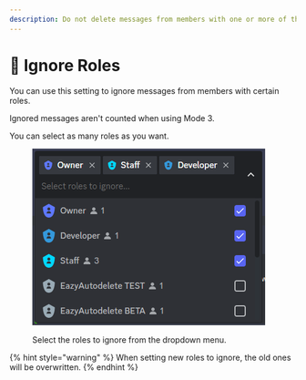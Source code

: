 ```yaml
---
description: Do not delete messages from members with one or more of these roles.
---
```


# 👀 Ignore Roles

You can use this setting to ignore messages from members with certain roles.

Ignored messages aren't counted when using Mode 3.

You can select as many roles as you want.



<figure><img src="../.gitbook/assets/image (2).png" alt="Role Dropdown"><figcaption><p>Select the roles to ignore from the dropdown menu.</p></figcaption></figure>

{% hint style="warning" %}
When setting new roles to ignore, the old ones will be overwritten.
{% endhint %}
